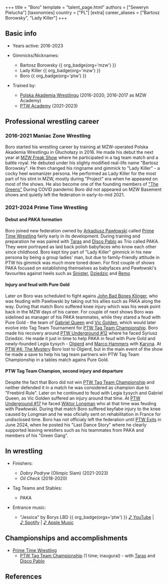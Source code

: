 +++
title = "Boro"
template = "talent_page.html"
authors = ["Seweryn Pielucha"]
[taxonomies]
country = ["PL"]
[extra]
career_aliases = ["Bartosz Borowsky", "Lady Killer"]
+++

## Basic info

* Years active: 2016-2023

* Gimmicks/Nicknames:
  - Bartosz Borowsky {{ org_badge(org='mzw') }}
  - Lady Killer {{ org_badge(org='mzw') }}
  - Boro {{ org_badge(org='ptw') }}
 
* Trained by:
  - [Polska Akademia Wrestlingu](@/o/paw.md) (2016-2020; 2016-2017 as MZW Academy)
  - [PTW Academy](@/o/ptw-academy.md) (2021-2023)
 
## Professional wrestling career

### 2016-2021 Maniac Zone Wrestling

  Boro started his wrestling career by training at MZW-operated Polska Akademia Wrestlingu in Głuchołazy in 2016. He made his debut the next year at [MZW Freak Show](@/e/mzw/2017-12-02-mzw-freak-show.md) where he participated in a tag team match and a battle royal. He debuted under his slighty modified real-life name "Bartosz Borowsky". He then changed his ringname and gimmick to "Lady Killer" - a cocky heel womanizer persona. He performed as Lady Killer for the most part of his stint in MZW, mostly during "Project" era when he appeared on most of the shows. He also become one of the founding members of ["The Greens"](@/a/the-greens.md)
During COVID pandemic Boro did not appeared on MZW Basement shows and quietly left the federation in early-to-mid 2021.

### 2021-2024 Prime Time Wrestling

#### Debut and PAKA formation

Boro joined new federation owned by [Arkadiusz Pawłowski](@/w/pan-pawlowski.md) called [Prime Time Wrestling](@/o/ptw.md) fairly early in its development. During training and preparation he was paired with [Taras](@/w/taras.md) and [Disco Pablo](@/w/disco-pablo.md) as Trio called PAKA. They were portrayed as laid back polish babyfaces who know each other since childhood. Boro kept tiny part of "Lady Killer" gimmick in his new persona by being a group ladies' man, but due to family-friendly attitude in PTW his gimmick was much more toned down.
For first couple of shows PAKA focused on establishing themselves as babyfaces and Pawłowski's favourites against heels such as [Sinister](@/w/sinister.md), [Dziedzic](@/w/dziedzic.md) and [Remo](@/w/remo.md)

#### Injury and feud with Pure Gold

Later on Boro was scheduled to fight agains [John Bad Bones Klinger](@/w/bad-bones.md), who was feuding with Pawłowski by taking out his allies such as PAKA along the way. During that match Boro suffered knee injury which was his weak point back in the MZW days of his career. For couple of next shows Boro was sidelined as manager of his PAKA teammates, while they stared a feud with Pure Gold - the team of [Gabriel Queen](@/w/gabriel-queen.md) and [Vic Golden](@/w/vic-golden.md), which would later evolve into Tag Team Tournament for [PTW Tag Team Championship](@/c/ptw-tag-team-championship.md). 
Boro made his recovery around [PTW Underground #12](@/e/ptw/2023-02-26-ptw-underground-12.md) where he faced Syriusz Dziedzic. He made it just in time to help PAKA in feud with Pure Gold and newly-founded Legia Łysych - [Olgierd](@/w/olgierd.md) and [Marco Hammers](@/w/marco-hammers.md) with [Karyna](@/w/karyna.md). 
At [PTW #4: The Mystery](@/e/ptw/2023-06-25-ptw-4-mystery.md) Boro lost to Olgierd, but in the main event of the show he made a save to help his tag team partners win PTW Tag Team Championship in a tables match agains Pure Gold.

#### PTW Tag Team Champion, second injury and departure

Despite the fact that Boro did not win [PTW Tag Team Championship](@/c/ptw-tag-team-championship.md) and neither defended it in a match he was considered as champion due to "Freebird Rule". Later on he continued to feud with Legia Łysych and Gabriel Queen, as Vic Golden suffered an injury around that time. 
At [PTW Underground #17](@/e/ptw/2023-09-03-ptw-underground-17.md) he faced [Wiktor Longman](@/w/wiktor-longman.md) who at that time was feuding with Pawłowski. During that match Boro suffered keyfabe injury to the knee caused by Longman and he was oficially sent on rehabilitation in France for undisclosed time. 
Boro has not officialy left the federation until [PTW Exits](@/a/ptw-exits.md) in June 2024, when he posted his "Last Dance Story" where he clearly supported leaving wrestlers such as his teammates from PAKA and members of his "Green Gang". 

## In wrestling

* Finishers:
  - _Dobry Podryw_ (Olimpic Slam) (2021-2023)
  - _Oil Check_ (2018-2020)
 
* Tag Teams and Stables:
  - PAKA
 
* Entrance music:
  - "Jessica" by Borys LBD {{ org_badge(orgs='ptw') }}
 [♪&nbsp;YouTube](https://www.youtube.com/watch?v=d00_feh_EE4) |
 [♪&nbsp;Spotify](https://open.spotify.com/track/0ldFF0faychIx11gumyIJO) |
 [♪&nbsp;Apple Music](https://music.apple.com/pl/album/jessica-feat-bado/1331275411?i=1331275697)

## Championships and accomplishments

* [Prime Time Wrestling](@/o/ptw.md)
  - [PTW Tag Team Championship](@/c/ptw-tag-team-championship.md) (1 time; inaugural) - with [Taras](@/w/taras.md) and [Disco Pablo](@/w/disco-pablo.md)
 
## References
